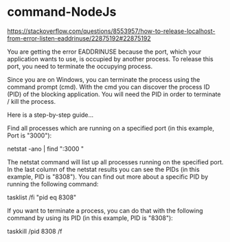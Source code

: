 # command-NodeJs


https://stackoverflow.com/questions/8553957/how-to-release-localhost-from-error-listen-eaddrinuse/22875192#22875192


You are getting the error EADDRINUSE because the port, which your application wants to use, is occupied by another process. To release this port, you need to terminate the occupying process.

Since you are on Windows, you can terminate the process using the command prompt (cmd). With the cmd you can discover the process ID (PID) of the blocking application. You will need the PID in order to terminate / kill the process.

Here is a step-by-step guide...

Find all processes which are running on a specified port (in this example, Port is "3000"):

netstat -ano | find ":3000 "

The netstat command will list up all processes running on the specified port. In the last column of the netstat results you can see the PIDs (in this example, PID is "8308"). You can find out more about a specific PID by running the following command:

tasklist /fi "pid eq 8308"

If you want to terminate a process, you can do that with the following command by using its PID (in this example, PID is "8308"):

taskkill /pid 8308 /f
